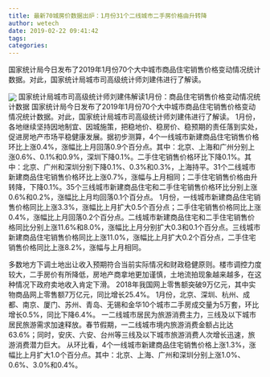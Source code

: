 ```yaml
---
title: 最新70城房价数据出炉：1月份31个二线城市二手房价格由升转降
author: wetech
date: 2019-02-22 09:41:42
tags: 
categories: 
---
```

国家统计局今日发布了2019年1月份70个大中城市商品住宅销售价格变动情况统计数据。对此，国家统计局城市司高级统计师刘建伟进行了解读。
<!-- more -->
<img align="center" border="0" src="https://imgcdn.yicai.com/uppics/images/2019/02/07910b1fd1c4ed605981a7124e7b0466.jpg" />
国家统计局城市司高级统计师刘建伟解读1月份：商品住宅销售价格变动情况统计数据
国家统计局今日发布了2019年1月份70个大中城市商品住宅销售价格变动情况统计数据。对此，国家统计局城市司高级统计师刘建伟进行了解读。
1月份，各地继续坚持因地制宜、因城施策，把稳地价、稳房价、稳预期的责任落到实处，促进房地产市场平稳健康发展。据初步测算，4个一线城市新建商品住宅销售价格环比上涨0.4%，涨幅比上月回落0.9个百分点。其中：北京、上海和广州分别上涨0.6%、0.1%和0.9%，深圳下降0.1%。二手住宅销售价格环比下降0.1%。其中：北京、广州和深圳分别下降0.1%、0.3%和0.3%，上海持平。31个二线城市新建商品住宅销售价格环比上涨0.7%，涨幅与上月相同；二手住宅销售价格由升转降，下降0.1%。35个三线城市新建商品住宅和二手住宅销售价格环比分别上涨0.6%和0.2%，涨幅比上月均回落0.1个百分点。
1月份，一线城市新建商品住宅销售价格同比上涨3.3%，涨幅比上月扩大0.5个百分点；二手住宅销售价格同比上涨0.4%，涨幅比上月回落0.2个百分点。二线城市新建商品住宅和二手住宅销售价格同比分别上涨11.6%和8.0%，涨幅比上月分别扩大0.3和0.1个百分点。三线城市新建商品住宅销售价格同比上涨11.0%，涨幅比上月扩大0.2个百分点，二手住宅销售价格同比上涨8.2%，涨幅与上月相同。
 
 
多数地方下调土地出让收入预期符合当前实际情况和财政稳健原则。楼市调控力度较大，二手房价有所降低，房地产商拿地更加谨慎，土地流拍现象越来越多，在这种情况下政府卖地收入肯定下滑。
2018年我国网上零售额突破9万亿元，其中实物商品网上零售额7万亿元，同比增长25.4%。
1月份，北京、深圳、杭州、成都、南京、厦门、苏州、青岛、无锡和金华10个城市二手房成交量为5万套，环比增长0.5%，同比下降6.4%。
一二线城市居民为旅游消费主力，三线及以下城市居民旅游需求加速释放。春节假期，一二线城市境内旅游消费金额占比达63.6%；同时，安庆、六安、台州等三线及以下城市旅游消费人次增长迅速，旅游消费潜力巨大。
从环比看，4个一线城市新建商品住宅销售价格上涨1.3%，涨幅比上月扩大1.0个百分点。其中：北京、上海、广州和深圳分别上涨1.0%、0.6%、3.0%和0.4%。
